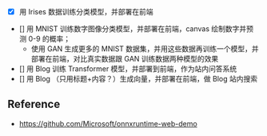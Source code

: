 * [x] 用 Irises 数据训练分类模型，并部署在前端
* [] 用 MNIST 训练数字图像分类模型，并部署在前端，canvas 绘制数字并预测 0-9 的概率；
    * 使用 GAN 生成更多的 MNIST 数据集，并用这些数据再训练一个模型，并部署在前端，对比真实数据跟 GAN 训练数据两种模型的效果
* [] 用 Blog 训练 Transformer 模型，并部署到前端，作为站内问答系统
* [] 用 Blog （只用标题+内容？）生成向量，并部署在前端，做 Blog 站内搜索

## Reference

* https://github.com/Microsoft/onnxruntime-web-demo

